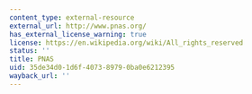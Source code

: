 ```yaml
---
content_type: external-resource
external_url: http://www.pnas.org/
has_external_license_warning: true
license: https://en.wikipedia.org/wiki/All_rights_reserved
status: ''
title: PNAS
uid: 35de34d0-1d6f-4073-8979-0ba0e6212395
wayback_url: ''
---
```

